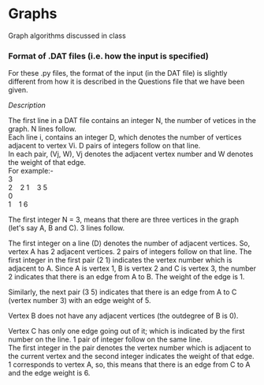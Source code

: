 # Graphs
Graph algorithms discussed in class

### Format of .DAT files (i.e. how the input is specified)
For these .py files, the format of the input (in the DAT file) is slightly different from how it is described in the Questions file that we have been given.

_Description_

The first line in a DAT file contains an integer N, the number of vetices in the graph. N lines follow.\
Each line i, contains an integer D, which denotes the number of vertices adjacent to vertex Vi. D pairs of integers follow on that line.\
In each pair, (Vj, W), Vj denotes the adjacent vertex number and W denotes the weight of that edge.\
For example:-\
3\
2&nbsp;&nbsp;&nbsp;&nbsp;2 1&nbsp;&nbsp;&nbsp;&nbsp;3 5\
0\
1&nbsp;&nbsp;&nbsp;&nbsp;1 6


The first integer N = 3, means that there are three vertices in the graph (let's say A, B and C). 3 lines follow.

The first integer on a line (D) denotes the number of adjacent vertices. So, vertex A has 2 adjacent vertices. 2 pairs of integers follow on that line.
The first integer in the first pair (2 1) indicates the vertex number which is adjacent to A. Since A is vertex 1, B is vertex 2 and C is vertex 3, the number 2 indicates that there is an edge from A to B. The weight of the edge is 1.

Similarly, the next pair (3 5) indicates that there is an edge from A to C (vertex number 3) with an edge weight of 5.

Vertex B does not have any adjacent vertices (the outdegree of B is 0).

Vertex C has only one edge going out of it; which is indicated by the first number on the line. 1 pair of integer follow on the same line.\
The first integer in the pair denotes the vertex number which is adjacent to the current vertex and the second integer indicates the weight of that edge. 1 corresponds to vertex A, so, this means that there is an edge from C to A and the edge weight is 6.
